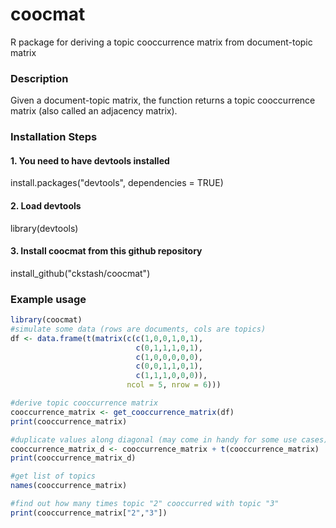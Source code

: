 # coocmat
R package for deriving a topic cooccurrence matrix from document-topic matrix

### Description
Given a document-topic matrix, the function returns a topic cooccurrence matrix (also called an adjacency matrix).

### Installation Steps
#### 1. You need to have devtools installed
install.packages("devtools", dependencies = TRUE)

#### 2. Load devtools
library(devtools)

#### 3. Install coocmat from this github repository
install_github("ckstash/coocmat")

### Example usage

```R
library(coocmat)
#simulate some data (rows are documents, cols are topics)
df <- data.frame(t(matrix(c(c(1,0,0,1,0,1),
                            c(0,1,1,1,0,1),
                            c(1,0,0,0,0,0),
                            c(0,0,1,1,0,1),
                            c(1,1,1,0,0,0)),
                          ncol = 5, nrow = 6)))

#derive topic cooccurrence matrix
cooccurrence_matrix <- get_cooccurrence_matrix(df)
print(cooccurrence_matrix)

#duplicate values along diagonal (may come in handy for some use cases)
cooccurrence_matrix_d <- cooccurrence_matrix + t(cooccurrence_matrix)
print(cooccurrence_matrix_d)

#get list of topics
names(cooccurrence_matrix)

#find out how many times topic "2" cooccurred with topic "3"
print(cooccurrence_matrix["2","3"])
```
